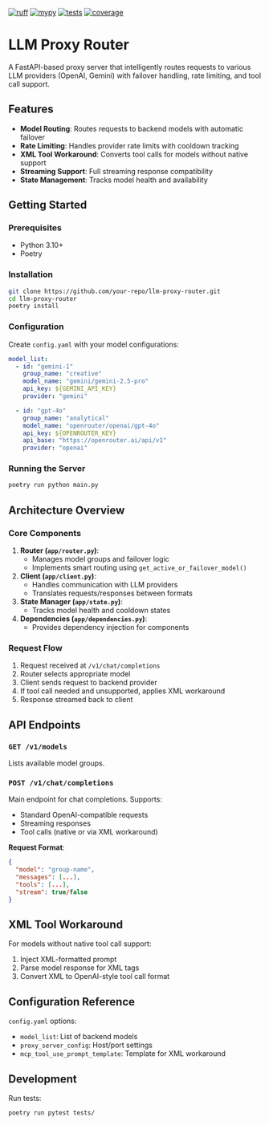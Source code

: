 [![ruff](https://img.shields.io/badge/ruff-checked-red)](https://github.com/astral-sh/ruff)
[![mypy](https://img.shields.io/badge/mypy-checked-blue)](https://mypy-lang.org/)
[![tests](https://img.shields.io/github/actions/workflow/status/xor2003/llm_router/main.yml?branch=main)](https://github.com/xor2003/llm_router/actions)
[![coverage](https://img.shields.io/codecov/c/github/xor2003/llm_router/main)](https://codecov.io/gh/xor2003/llm_router)

# LLM Proxy Router

A FastAPI-based proxy server that intelligently routes requests to various LLM providers (OpenAI, Gemini) with failover handling, rate limiting, and tool call support.

## Features
- **Model Routing**: Routes requests to backend models with automatic failover
- **Rate Limiting**: Handles provider rate limits with cooldown tracking
- **XML Tool Workaround**: Converts tool calls for models without native support
- **Streaming Support**: Full streaming response compatibility
- **State Management**: Tracks model health and availability

## Getting Started

### Prerequisites
- Python 3.10+
- Poetry

### Installation
```bash
git clone https://github.com/your-repo/llm-proxy-router.git
cd llm-proxy-router
poetry install
```

### Configuration
Create `config.yaml` with your model configurations:
```yaml
model_list:
  - id: "gemini-1"
    group_name: "creative"
    model_name: "gemini/gemini-2.5-pro"
    api_key: ${GEMINI_API_KEY}
    provider: "gemini"

  - id: "gpt-4o"
    group_name: "analytical"
    model_name: "openrouter/openai/gpt-4o"
    api_key: ${OPENROUTER_KEY}
    api_base: "https://openrouter.ai/api/v1"
    provider: "openai"
```

### Running the Server
```bash
poetry run python main.py
```

## Architecture Overview

### Core Components
1. **Router (`app/router.py`)**: 
   - Manages model groups and failover logic
   - Implements smart routing using `get_active_or_failover_model()`
2. **Client (`app/client.py`)**:
   - Handles communication with LLM providers
   - Translates requests/responses between formats
3. **State Manager (`app/state.py`)**:
   - Tracks model health and cooldown states
4. **Dependencies (`app/dependencies.py`)**:
   - Provides dependency injection for components

### Request Flow
1. Request received at `/v1/chat/completions`
2. Router selects appropriate model
3. Client sends request to backend provider
4. If tool call needed and unsupported, applies XML workaround
5. Response streamed back to client

## API Endpoints

### `GET /v1/models`
Lists available model groups.

### `POST /v1/chat/completions`
Main endpoint for chat completions. Supports:
- Standard OpenAI-compatible requests
- Streaming responses
- Tool calls (native or via XML workaround)

**Request Format**:
```json
{
  "model": "group-name",
  "messages": [...],
  "tools": [...],
  "stream": true/false
}
```

## XML Tool Workaround
For models without native tool call support:
1. Inject XML-formatted prompt
2. Parse model response for XML tags
3. Convert XML to OpenAI-style tool call format

## Configuration Reference
`config.yaml` options:
- `model_list`: List of backend models
- `proxy_server_config`: Host/port settings
- `mcp_tool_use_prompt_template`: Template for XML workaround

## Development
Run tests:
```bash
poetry run pytest tests/